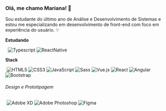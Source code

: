 ### Olá, me chamo Mariana! 👋

Sou estudante do último ano de Análise e Desenvolvimento de Sistemas e estou me especializando em desenvolvimento de front-end com foco em experiência do usuário. ✨

**Estudando** 

&nbsp; ![Typescript](https://img.shields.io/badge/TypeScript-007ACC?style=for-the-badge&logo=typescript&logoColor=white) ![ReactNative](https://img.shields.io/badge/react_native-%2320232a.svg?style=for-the-badge&logo=react&logoColor=%2361DAFB)


**Stack** 

&nbsp;![HTML5](https://img.shields.io/badge/HTML5-E34F26?style=for-the-badge&logo=html5&logoColor=white) ![CSS3](https://img.shields.io/badge/CSS3-1572B6?style=for-the-badge&logo=css3&logoColor=white) ![JavaScript](https://img.shields.io/badge/JavaScript-F7DF1E?style=for-the-badge&logo=javascript&logoColor=black) ![Sass](https://img.shields.io/badge/Sass-CC6699?style=for-the-badge&logo=sass&logoColor=white)&nbsp;![Vue.js](https://img.shields.io/badge/Vue.js-35495E?style=for-the-badge&logo=vue.js&logoColor=4FC08D) ![React](https://img.shields.io/badge/react-%2320232a.svg?style=for-the-badge&logo=react&logoColor=%2361DAFB) ![Angular](https://img.shields.io/badge/Angular-DD0031?style=for-the-badge&logo=angular&logoColor=white) ![Bootstrap](https://img.shields.io/badge/Bootstrap-563D7C?style=for-the-badge&logo=bootstrap&logoColor=white)

###### Design e Prototipagem

&nbsp;![Adobe XD](https://img.shields.io/badge/Adobe%20XD-470137?style=for-the-badge&logo=Adobe%20XD&logoColor=#FF61F6) ![Adobe Photoshop](https://img.shields.io/badge/Adobe%20Photoshop-31A8FF?style=for-the-badge&logo=Adobe%20Photoshop&logoColor=black) ![Figma](https://img.shields.io/badge/Figma-F24E1E?style=for-the-badge&logo=figma&logoColor=white)
